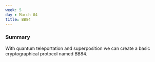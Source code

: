 ```yaml
---
week: 5
day : March 04
title: BB84
---
```


### Summary
With quantum teleportation and superposition we can create a basic cryptographical protocol named BB84.
